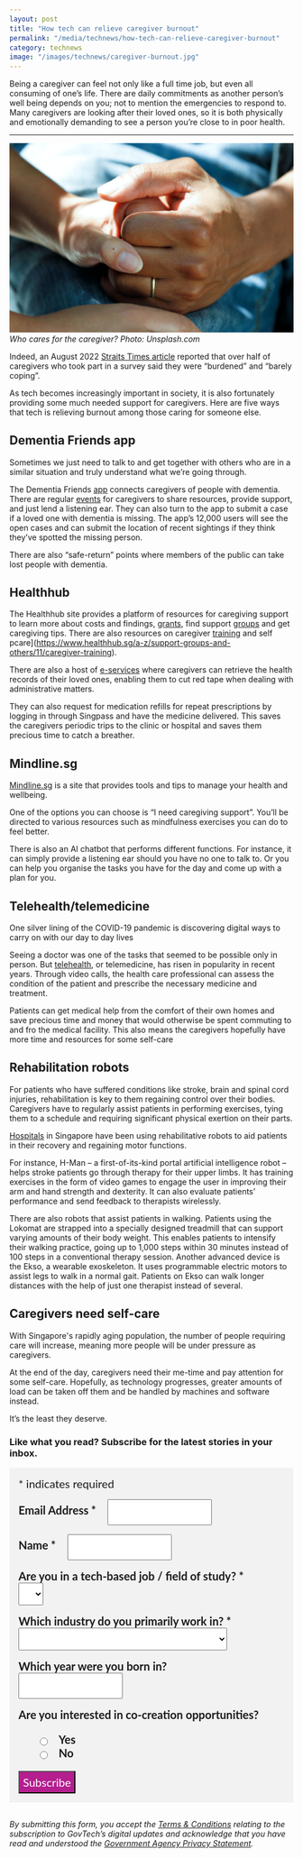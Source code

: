 ```yaml
---
layout: post
title: "How tech can relieve caregiver burnout"
permalink: "/media/technews/how-tech-can-relieve-caregiver-burnout"
category: technews
image: "/images/technews/caregiver-burnout.jpg"
---
```


Being a caregiver can feel not only like a full time job, but even all consuming of one’s life. There are daily commitments as another person’s well being depends on you; not to mention the emergencies to respond to. Many caregivers are looking after their loved ones, so it is both physically and emotionally demanding to see a person you’re close to in poor health. 

---

![Care giving!](/images/technews/caregiver-burnout.jpg)
*Who cares for the caregiver? Photo: Unsplash.com*

Indeed, an August 2022 [Straits Times article](https://www.straitstimes.com/singapore/community/more-support-for-caregivers-after-major-study-finds-help-boosts-their-quality-of-life) reported that over half of caregivers who took part in a survey said they were “burdened” and “barely coping”. 

As tech becomes increasingly important in society, it is also fortunately providing some much needed support for caregivers. Here are five ways that tech is relieving burnout among those caring for someone else.

## Dementia Friends app
Sometimes we just need to talk to and get together with others who are in a similar situation and truly understand what we’re going through. 

The Dementia Friends [app](https://dementiafriendly.sg/) connects caregivers of people with dementia. There are regular [events](https://dementiafriendly.sg/Event) for caregivers to share resources, provide support, and just lend a listening ear. They can also turn to the app to submit a case if a loved one with dementia is missing. The app’s 12,000 users will see the open cases and can submit the location of recent sightings if they think they’ve spotted the missing person. 

There are also “safe-return” points where members of the public can take lost people with dementia. 

## Healthhub
The Healthhub site provides a platform of resources for caregiving support to learn more about costs and findings, [grants](https://www.healthhub.sg/a-z/costs-and-financing/22/caregivers-training-grant-ctg), find support [groups](https://www.healthhub.sg/a-z/support-groups-and-others/3/caregiver_support_groups) and get caregiving tips. There are also resources on caregiver [training](https://www.healthhub.sg/a-z/support-groups-and-others/11/caregiver-training) and self pcare](https://www.healthhub.sg/a-z/support-groups-and-others/11/caregiver-training). 

There are also a host of [e-services](https://www.healthhub.sg/HealtheServices) where caregivers can retrieve the health records of their loved ones, enabling them to cut red tape when dealing with administrative matters. 

They can also request for medication refills for repeat prescriptions by logging in through Singpass and have the medicine delivered. This saves the caregivers periodic trips to the clinic or hospital and saves them precious time to catch a breather. 

## Mindline.sg
[Mindline.sg](https://mindline.sg/caregivingsupport) is a site that provides tools and tips to manage your health and wellbeing. 

One of the options you can choose is “I need caregiving support”. You’ll be directed to various resources such as mindfulness exercises you can do to feel better.

There is also an AI chatbot that performs different functions. For instance, it can simply provide a listening ear should you have no one to talk to. Or you can help you organise the tasks you have for the day and come up with a plan for you. 

## Telehealth/telemedicine
One silver lining of the COVID-19 pandemic is discovering digital ways to carry on with our day to day lives

Seeing a doctor was one of the tasks that seemed to be possible only in person. But [telehealth](https://thehomeground.asia/destinations/singapore/the-impact-of-technology-on-caregiving-in-singapore/), or telemedicine, has risen in popularity in recent years. Through video calls, the health care professional can assess the condition of the patient and prescribe the necessary medicine and treatment. 

Patients can get medical help from the comfort of their own homes and save precious time and money that would otherwise be spent commuting to and fro the medical facility. This also means the caregivers hopefully have more time and resources for some self-care

## Rehabilitation robots
For patients who have suffered conditions like stroke, brain and spinal cord injuries, rehabilitation is key to them regaining control over their bodies. Caregivers have to regularly assist patients in performing exercises, tying them to a schedule and requiring significant physical exertion on their parts.

[Hospitals](https://www.ttsh.com.sg/About-TTSH/TTSH-News/Pages/Tan-Tock-Seng-Hospital-to-Bring-Innovative-Robotic-Rehabilitation-Closer-to-Patients.aspx) in Singapore have been using rehabilitative robots to aid patients in their recovery and regaining motor functions. 

For instance, H-Man – a first-of-its-kind portal artificial intelligence robot – helps stroke patients go through therapy for their upper limbs. It has training exercises in the form of video games to engage the user in improving their arm and hand strength and dexterity. It can also evaluate patients’ performance and send feedback to therapists wirelessly. 

There are also robots that assist patients in walking. Patients using the Lokomat are strapped into a specially designed treadmill that can support varying amounts of their body weight. This enables patients to intensify their walking practice, going up to 1,000 steps within 30 minutes instead of 100 steps in a conventional therapy session. Another advanced device is the Ekso, a wearable exoskeleton. It uses programmable electric motors to assist legs to walk in a normal gait. Patients on Ekso can walk longer distances with the help of just one therapist instead of several.  

## Caregivers need self-care
With Singapore's rapidly aging population, the number of people requiring care will increase, meaning more people will be under pressure as caregivers. 

At the end of the day, caregivers need their me-time and pay attention for some self-care. Hopefully, as technology progresses, greater amounts of load can be taken off them and be handled by machines and software instead.

It’s the least they deserve. 

### **Like what you read? Subscribe for the latest stories in your inbox.**

<!-- Begin Mailchimp Signup Form -->
<link href="//cdn-images.mailchimp.com/embedcode/classic-10_7.css" rel="stylesheet" type="text/css">
<style type="text/css">
#mc_embed_signup {
	background: #f2f2f2; 
	clear: left; 
	font: 20px Lato,sans-serif;
	margin-bottom: 16px;
	padding: 16px;
	display: inline-block;
}
#mc_embed_signup .indicates-required {
        margin-bottom: 16px;
}
#mc_embed_signup .mc-field-group {
        margin-bottom: 16px;
	margin-right: 16px;
	width: inherit;
}
ul, li{
    list-style:none;
    list-style-type:none;
}
label {
        font-weight: bold;
	margin-bottom: 16px;
	margin-right: 16px;
}
input {
        height: 40px;
}
select {
        height: 40px;
}
option {
        font:20px Lato,sans-serif;
	height: 40px;
}
input[type='radio'] {
  height: 14px;
  width: 14px;
  vertical-align: middle;
  margin-right: 14px;
  margin-left: 4px;
}
#mc_embed_signup .button {
        background-color: #B41E8E;
	font:20px Lato,sans-serif;
        color: #ffffff;
}
#mc_embed_signup form {
    padding: 0;
}	
</style>
<div id="mc_embed_signup">
<form action="https://tech.us16.list-manage.com/subscribe/post?u=9326ff42459737140a6baa881&amp;id=8b7e185878" method="post" id="mc-embedded-subscribe-form" name="mc-embedded-subscribe-form" class="validate" target="_blank" novalidate>
    <div id="mc_embed_signup_scroll">
	
<div class="indicates-required">
	<span class="asterisk">*</span> indicates required
</div>
<div class="mc-field-group">
	<label for="mce-EMAIL"
	       >Email Address  <span class="asterisk">*</span>
</label>
	<input 
	       type="email" 
	       value="" 
	       name="EMAIL" 
	       class="required email" 
	       id="mce-EMAIL"
	/>
</div>
<div class="mc-field-group">
	<label for="mce-FNAME"
	       >Name  <span class="asterisk">*</span>
</label>
	<input 
	       type="text" 
	       value="" 
	       name="FNAME" 
	       class="required" 
	       id="mce-FNAME"
	/>
</div>
<div class="mc-field-group">
	<label for="mce-TECH"
	       >Are you in a tech-based job / field of study?  
	       <span class="asterisk">*</span>
</label>
	<select name="TECH" class="required" id="mce-TECH">
	<option value=""></option>
	<option value="Yes">Yes</option>
	<option value="No">No</option>
</select>
</div>
<div class="mc-field-group">
	<label for="mce-INDUSTRY"
	       >Which industry do you primarily work in?  <span class="asterisk">*</span>
</label>
	<select name="INDUSTRY" class="required" id="mce-INDUSTRY">
	<option value=""></option>
	<option value="Manufacturing - Energy &amp; Chemicals">Manufacturing - Energy &amp; Chemicals</option>
<option value="Manufacturing - Precision Engineering">Manufacturing - Precision Engineering</option>
<option value="Manufacturing - Marine &amp; Offshore">Manufacturing - Marine &amp; Offshore</option>
<option value="Manufacturing - Aerospace">Manufacturing - Aerospace</option>
<option value="Manufacturing - Electronics">Manufacturing - Electronics</option>
<option value="Built Environment - Construction &amp; Architecture">Built Environment - Construction &amp; Architecture</option>
<option value="Built Environment - Real Estate">Built Environment - Real Estate</option>
<option value="Built Environment - Cleaning">Built Environment - Cleaning</option>
<option value="Built Environment - Security">Built Environment - Security</option>
<option value="Trade &amp; Connectivity - Logistics">Trade &amp; Connectivity - Logistics</option>
<option value="Trade &amp; Connectivity - Transportation">Trade &amp; Connectivity - Transportation</option>
<option value="Trade &amp; Connectivity - Wholesale Trade">Trade &amp; Connectivity - Wholesale Trade</option>
<option value="Essential Services - Healthcare">Essential Services - Healthcare</option>
<option value="Essential Services - Education">Essential Services - Education</option>
<option value="Professional Services - Professional &amp; Consulting Services">Professional Services - Professional &amp; Consulting Services</option>
<option value="Professional Services - Financial Services">Professional Services - Financial Services</option>
<option value="Professional Services - Infocomm, Technology &amp; Media">Professional Services - Infocomm, Technology &amp; Media</option>
<option value="Lifestyle - Food &amp; Beverage">Lifestyle - Food &amp; Beverage</option>
<option value="Lifestyle - Retail">Lifestyle - Retail</option>
<option value="Lifestyle - Hotels &amp; Tourism">Lifestyle - Hotels &amp; Tourism</option>
<option value="Lifestyle - Food Manufacturing">Lifestyle - Food Manufacturing</option>
<option value="Government">Government</option>
<option value="Other Industry">Other Industry</option>
<option value="Not Applicable">Not Applicable</option>
	</select>
</div>
<div class="mc-field-group size1of2">
	<label for="mce-BIRTHYEAR">Which year were you born in? </label>
	<input type="number" name="BIRTHYEAR" class="" value="" id="mce-BIRTHYEAR">
	<span id="mce-BIRTHYEAR-HELPERTEXT" class="helper_text"></span>
</div>
<div class="mc-field-group input-group">
    <strong>Are you interested in co-creation opportunities? </strong>
    <ul><li>
    <input type="radio" value="1" name="group[59]" id="mce-group[59]-59-0">
    <label for="mce-group[59]-59-0">Yes</label>
</li>
<li>
    <input type="radio" value="2" name="group[59]" id="mce-group[59]-59-1">
    <label for="mce-group[59]-59-1">No</label>
</li>
</ul>
    <span id="mce-group[59]-HELPERTEXT" class="helper_text"></span>
</div>	    
	<div id="mce-responses" class="clear">
		<div class="response" id="mce-error-response" style="display:none"></div>
		<div class="response" id="mce-success-response" style="display:none"></div>
	</div>    <!-- real people should not fill this in and expect good things - do not remove this or risk form bot signups-->
    <div style="position: absolute; left: -5000px; font:20px Lato,sans-serif;" aria-hidden="true"><input type="text" name="b_9326ff42459737140a6baa881_8b7e185878" tabindex="-1" value=""></div>
    <div class="clear"><input type="submit" value="Subscribe" name="subscribe" id="mc-embedded-subscribe" class="button"></div>
    </div> 
</form>
</div>
<!--End mc_embed_signup-->

*By submitting this form, you accept the [Terms & Conditions](https://www.tech.gov.sg/files/GovTech-Subscription-Terms-Conditions-2021.pdf) relating to the subscription to GovTech’s digital updates and acknowledge that you have read and understood the [Government Agency Privacy Statement](https://www.tech.gov.sg/privacy/).*

